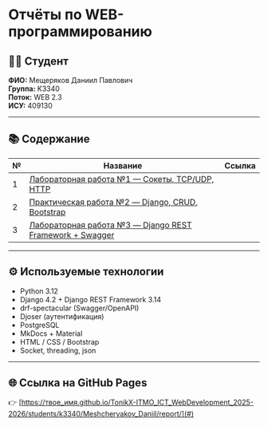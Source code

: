 # Отчёты по WEB-программированию

## 👨‍💻 Студент
**ФИО:** Мещеряков Даниил Павлович  
**Группа:** K3340  
**Поток:** WEB 2.3  
**ИСУ:** 409130  

---

## 📚 Содержание

| № | Название | Ссылка |
|---|-----------|--------|
| 1 | [Лабораторная работа №1 — Сокеты, TCP/UDP, HTTP](lab1/docs/index.md) |
| 2 | [Практическая работа №2 — Django, CRUD, Bootstrap](lab2/docs/index.md) |
| 3 | [Лабораторная работа №3 — Django REST Framework + Swagger](lab3/index.md) |

---

## ⚙️ Используемые технологии

- Python 3.12  
- Django 4.2 + Django REST Framework 3.14
- drf-spectacular (Swagger/OpenAPI)
- Djoser (аутентификация)
- PostgreSQL
- MkDocs + Material  
- HTML / CSS / Bootstrap  
- Socket, threading, json  

---

## 🌐 Ссылка на GitHub Pages

👉 [https://твое_имя.github.io/TonikX-ITMO_ICT_WebDevelopment_2025-2026/students/k3340/Meshcheryakov_Daniil/report/](#)
